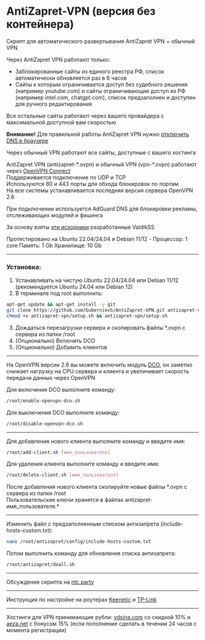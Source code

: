 # AntiZapret-VPN (версия без контейнера)

Скрипт для автоматического развертывания AntiZapret VPN + обычный VPN

Через AntiZapret VPN работают только:
- Заблокированные сайты из единого реестра РФ, список автоматически обновляется раз в 6 часов
- Сайты к которым ограничивается доступ без судебного решения (например youtube.com) и сайты ограничивающие доступ из РФ (например intel.com, chatgpt.com), список предзаполнен и доступен для ручного редактирования

Все остальные сайты работают через вашего провайдера с максимальной доступной вам скоростью

**Внимание!** Для правильной работы AntiZapret VPN нужно [отключить DNS в браузере](https://www.google.ru/search?q=отключить+DNS+в+браузере)

Через обычный VPN работают все сайты, доступные с вашего хостинга

AntiZapret VPN (antizapret-\*.ovpn) и обычный VPN (vpn-\*.ovpn) работают через [OpenVPN Connect](https://openvpn.net/client)\
Поддерживается подключение по UDP и TCP\
Используются 80 и 443 порты для обхода блокировок по портам\
На все системы устанавливается последняя версия сервера OpenVPN 2.6

При подключении используется AdGuard DNS для блокировки рекламы, отслеживающих модулей и фишинга

За основу взяты [эти исходники](https://bitbucket.org/anticensority/antizapret-vpn-container/src/master) разработанные ValdikSS

Протестировано на Ubuntu 22.04/24.04 и Debian 11/12 - Процессор: 1 core Память: 1 Gb Хранилище: 10 Gb
***
### Установка:
1. Устанавливать на чистую Ubuntu 22.04/24.04 или Debian 11/12 (рекомендуется Ubuntu 24.04 или Debian 12)
2. В терминале под root выполнить:
```sh
apt-get update && apt-get install -y git
git clone https://github.com/GubernievS/AntiZapret-VPN.git antizapret-vpn
chmod +x antizapret-vpn/setup.sh && antizapret-vpn/setup.sh
```
3. Дождаться перезагрузки сервера и скопировать файлы *.ovpn с сервера из папки /root
4. (Опционально) Включить DCO
5. (Опционально) Добавить клиентов
***
На OpenVPN версии 2.6 вы можете включить модуль [DCO](https://community.openvpn.net/openvpn/wiki/DataChannelOffload), он заметно снижает нагрузку на CPU сервера и клиента и увеличивает скорость передачи данных через OpenVPN

Для включения DCO выполните команду:
```sh
/root/enable-openvpn-dco.sh
```
Для выключения DCO выполните команду:
```sh
/root/disable-openvpn-dco.sh
```
***
 Для добавления нового клиента выполните команду и введите имя:
```sh
/root/add-client.sh [имя_пользователя]
```
Для удаления клиента выполните команду и введите имя:
```sh
/root/delete-client.sh [имя_пользователя]
```
После добавления нового клиента скопируйте новые файлы \*.ovpn с сервера из папки /root\
Пользовательские ключи хранятся в файлах antizapret-имя_пользователя.\*
***
Изменить файл с предзаполненным списком антизапрета (include-hosts-custom.txt):
```sh
nano /root/antizapret/config/include-hosts-custom.txt
```
Потом выполнить команду для обновления списка антизапрета:
```sh
/root/antizapret/doall.sh
```
***
Обсуждение скрипта на [ntc.party](https://ntc.party/t/9270)
***
Инструкция по настройке на роутерах [Keenetic](./Keenetic.md) и [TP-Link](./TP-Link.md)
***
Хостинги для VPN принимающие рубли: [vdsina.com](https://www.vdsina.com/?partner=9br77jaat2) со скидкой 10% и [aeza.net](https://aeza.net/?ref=529527) с бонусом 15% (если пополнение сделать в течении 24 часов с момента регистрации)
